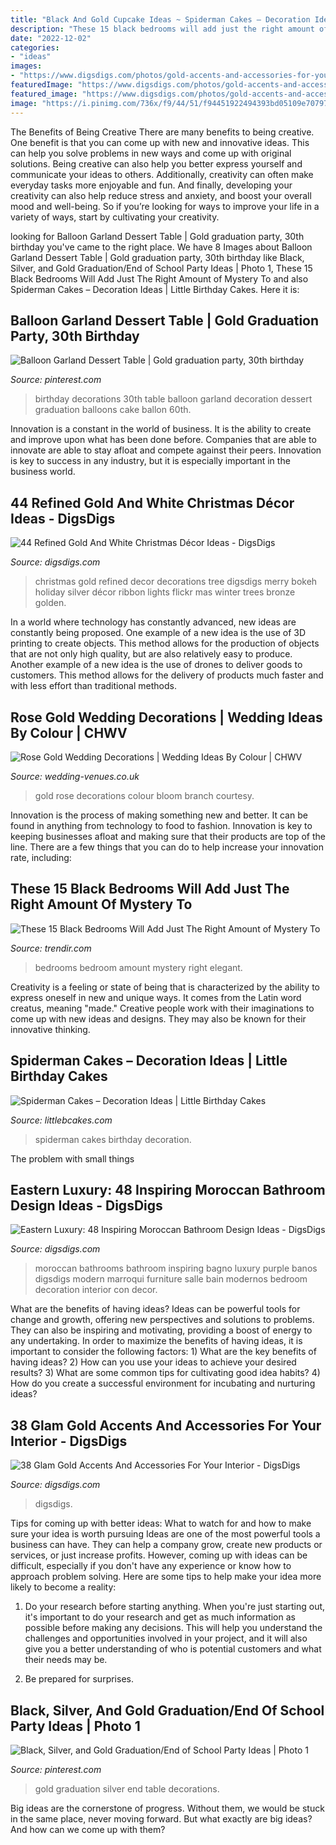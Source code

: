 ```yaml
---
title: "Black And Gold Cupcake Ideas ~ Spiderman Cakes – Decoration Ideas"
description: "These 15 black bedrooms will add just the right amount of mystery to"
date: "2022-12-02"
categories:
- "ideas"
images:
- "https://www.digsdigs.com/photos/gold-accents-and-accessories-for-your-interior-21.jpg"
featuredImage: "https://www.digsdigs.com/photos/gold-accents-and-accessories-for-your-interior-21.jpg"
featured_image: "https://www.digsdigs.com/photos/gold-accents-and-accessories-for-your-interior-21.jpg"
image: "https://i.pinimg.com/736x/f9/44/51/f94451922494393bd05109e70797d19b.jpg"
---
```



The Benefits of Being Creative
There are many benefits to being creative. One benefit is that you can come up with new and innovative ideas. This can help you solve problems in new ways and come up with original solutions. Being creative can also help you better express yourself and communicate your ideas to others. Additionally, creativity can often make everyday tasks more enjoyable and fun. And finally, developing your creativity can also help reduce stress and anxiety, and boost your overall mood and well-being. So if you’re looking for ways to improve your life in a variety of ways, start by cultivating your creativity.

	

		
looking for Balloon Garland Dessert Table | Gold graduation party, 30th birthday you've came to the right place. We have 8 Images about Balloon Garland Dessert Table | Gold graduation party, 30th birthday like Black, Silver, and Gold Graduation/End of School Party Ideas | Photo 1, These 15 Black Bedrooms Will Add Just The Right Amount of Mystery To and also Spiderman Cakes – Decoration Ideas | Little Birthday Cakes. Here it is:
		
    
## Balloon Garland Dessert Table | Gold Graduation Party, 30th Birthday

<img loading=lazy src="https://i.pinimg.com/736x/f9/44/51/f94451922494393bd05109e70797d19b.jpg" onerror="this.onerror=null;this.src='https://tse3.mm.bing.net/th?id=OIP.gcxc12V1IH5Ogud6Mu9FuQHaJ3&amp;pid=15.1';" alt="Balloon Garland Dessert Table | Gold graduation party, 30th birthday">

_Source: pinterest.com_

>birthday decorations 30th table balloon garland decoration dessert graduation balloons cake ballon 60th. 

	

Innovation is a constant in the world of business. It is the ability to create and improve upon what has been done before. Companies that are able to innovate are able to stay afloat and compete against their peers. Innovation is key to success in any industry, but it is especially important in the business world.

    
## 44 Refined Gold And White Christmas Décor Ideas - DigsDigs

<img loading=lazy src="https://www.digsdigs.com/photos/refined-gold-and-white-christmas-decor-ideas-27.jpg" onerror="this.onerror=null;this.src='https://tse3.mm.bing.net/th?id=OIP.V3HFD3fpIZ4RZJ34A1qHGwAAAA&amp;pid=15.1';" alt="44 Refined Gold And White Christmas Décor Ideas - DigsDigs">

_Source: digsdigs.com_

>christmas gold refined decor decorations tree digsdigs merry bokeh holiday silver décor ribbon lights flickr mas winter trees bronze golden. 

	

In a world where technology has constantly advanced, new ideas are constantly being proposed. One example of a new idea is the use of 3D printing to create objects. This method allows for the production of objects that are not only high quality, but are also relatively easy to produce. Another example of a new idea is the use of drones to deliver goods to customers. This method allows for the delivery of products much faster and with less effort than traditional methods.

    
## Rose Gold Wedding Decorations | Wedding Ideas By Colour | CHWV

<img loading=lazy src="https://www.wedding-venues.co.uk/sites/default/files/rose-gold-wedding-decorations-BranchandBloom.jpg" onerror="this.onerror=null;this.src='https://tse3.mm.bing.net/th?id=OIP.Qynjgm4Gwig4IC6CshAWVAHaLH&amp;pid=15.1';" alt="Rose Gold Wedding Decorations | Wedding Ideas By Colour | CHWV">

_Source: wedding-venues.co.uk_

>gold rose decorations colour bloom branch courtesy. 

	

Innovation is the process of making something new and better. It can be found in anything from technology to food to fashion. Innovation is key to keeping businesses afloat and making sure that their products are top of the line. There are a few things that you can do to help increase your innovation rate, including:

    
## These 15 Black Bedrooms Will Add Just The Right Amount Of Mystery To

<img loading=lazy src="https://cdn.trendir.com/wp-content/uploads/2017/11/trendy-black-bedroom.jpg" onerror="this.onerror=null;this.src='https://tse2.mm.bing.net/th?id=OIP.jaxzhvxhq2ac83oyuCsZcgHaJ3&amp;pid=15.1';" alt="These 15 Black Bedrooms Will Add Just The Right Amount of Mystery To">

_Source: trendir.com_

>bedrooms bedroom amount mystery right elegant. 

	

Creativity is a feeling or state of being that is characterized by the ability to express oneself in new and unique ways. It comes from the Latin word creatus, meaning "made." Creative people work with their imaginations to come up with new ideas and designs. They may also be known for their innovative thinking.

    
## Spiderman Cakes – Decoration Ideas | Little Birthday Cakes

<img loading=lazy src="http://www.littlebcakes.com/wp-content/uploads/2013/08/Spiderman-Cakes-Images.jpg" onerror="this.onerror=null;this.src='https://tse4.mm.bing.net/th?id=OIP.ahuEcnMILxYoUNzYgmJBnAHaFj&amp;pid=15.1';" alt="Spiderman Cakes – Decoration Ideas | Little Birthday Cakes">

_Source: littlebcakes.com_

>spiderman cakes birthday decoration. 

	

The problem with small things
 

    
## Eastern Luxury: 48 Inspiring Moroccan Bathroom Design Ideas - DigsDigs

<img loading=lazy src="http://www.digsdigs.com/photos/inspiring-moroccan-bathrooms-41-554x739.jpg" onerror="this.onerror=null;this.src='https://tse4.mm.bing.net/th?id=OIP.nEXLn6XvexFU9uVYO14reQHaJ4&amp;pid=15.1';" alt="Eastern Luxury: 48 Inspiring Moroccan Bathroom Design Ideas - DigsDigs">

_Source: digsdigs.com_

>moroccan bathrooms bathroom inspiring bagno luxury purple banos digsdigs modern marroqui furniture salle bain modernos bedroom decoration interior con decor. 

	

What are the benefits of having ideas?
Ideas can be powerful tools for change and growth, offering new perspectives and solutions to problems. They can also be inspiring and motivating, providing a boost of energy to any undertaking. In order to maximize the benefits of having ideas, it is important to consider the following factors: 1) What are the key benefits of having ideas? 2) How can you use your ideas to achieve your desired results? 3) What are some common tips for cultivating good idea habits? 4) How do you create a successful environment for incubating and nurturing ideas?

    
## 38 Glam Gold Accents And Accessories For Your Interior - DigsDigs

<img loading=lazy src="https://www.digsdigs.com/photos/gold-accents-and-accessories-for-your-interior-21.jpg" onerror="this.onerror=null;this.src='https://tse4.mm.bing.net/th?id=OIP.We9RT9O-ixIiE-2rg9h7JAHaLL&amp;pid=15.1';" alt="38 Glam Gold Accents And Accessories For Your Interior - DigsDigs">

_Source: digsdigs.com_

>digsdigs. 

	

Tips for coming up with better ideas: What to watch for and how to make sure your idea is worth pursuing
Ideas are one of the most powerful tools a business can have. They can help a company grow, create new products or services, or just increase profits. However, coming up with ideas can be difficult, especially if you don't have any experience or know how to approach problem solving. Here are some tips to help make your idea more likely to become a reality:
1. Do your research before starting anything. When you're just starting out, it's important to do your research and get as much information as possible before making any decisions. This will help you understand the challenges and opportunities involved in your project, and it will also give you a better understanding of who is potential customers and what their needs may be.

2. Be prepared for surprises.

    
## Black, Silver, And Gold Graduation/End Of School Party Ideas | Photo 1

<img loading=lazy src="https://i.pinimg.com/736x/e1/25/19/e125190a458dd4439908760498b278f2.jpg" onerror="this.onerror=null;this.src='https://tse4.mm.bing.net/th?id=OIP.9VW8eQ2tSjQAHSdo9n2Q_QHaJ4&amp;pid=15.1';" alt="Black, Silver, and Gold Graduation/End of School Party Ideas | Photo 1">

_Source: pinterest.com_

>gold graduation silver end table decorations. 

	

Big ideas are the cornerstone of progress. Without them, we would be stuck in the same place, never moving forward. But what exactly are big ideas? And how can we come up with them?

